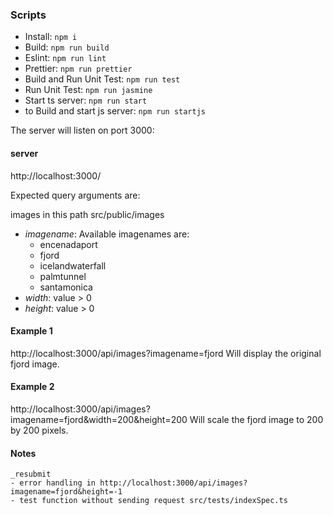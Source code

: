 ### Scripts

-   Install: `npm i`
-   Build: `npm run build`
-   Eslint: `npm run lint`
-   Prettier: `npm run prettier`
-   Build and Run Unit Test: `npm run test`
-   Run Unit Test: `npm run jasmine`
-   Start ts server: `npm run start`
-   to Build and start js server: `npm run startjs`

The server will listen on port 3000:

#### server

http://localhost:3000/

Expected query arguments are:

images in this path src/public/images

-   _imagename_: Available imagenames are:
    -   encenadaport
    -   fjord
    -   icelandwaterfall
    -   palmtunnel
    -   santamonica
-   _width_: value > 0
-   _height_: value > 0

#### Example 1

http://localhost:3000/api/images?imagename=fjord
Will display the original fjord image.

#### Example 2

http://localhost:3000/api/images?imagename=fjord&width=200&height=200
Will scale the fjord image to 200 by 200 pixels.

#### Notes

    _resubmit
    - error handling in http://localhost:3000/api/images?imagename=fjord&height=-1
    - test function without sending request src/tests/indexSpec.ts
